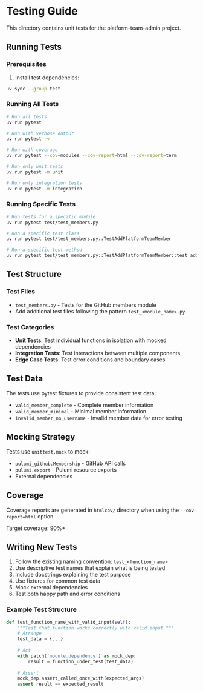 # Testing Guide

This directory contains unit tests for the platform-team-admin project.

## Running Tests

### Prerequisites

1. Install test dependencies:
```bash
uv sync --group test
```

### Running All Tests

```bash
# Run all tests
uv run pytest

# Run with verbose output
uv run pytest -v

# Run with coverage
uv run pytest --cov=modules --cov-report=html --cov-report=term

# Run only unit tests
uv run pytest -m unit

# Run only integration tests  
uv run pytest -m integration
```

### Running Specific Tests

```bash
# Run tests for a specific module
uv run pytest test/test_members.py

# Run a specific test class
uv run pytest test/test_members.py::TestAddPlatformTeamMember

# Run a specific test method
uv run pytest test/test_members.py::TestAddPlatformTeamMember::test_add_member_with_complete_info
```

## Test Structure

### Test Files

- `test_members.py` - Tests for the GitHub members module
- Add additional test files following the pattern `test_<module_name>.py`

### Test Categories

- **Unit Tests**: Test individual functions in isolation with mocked dependencies
- **Integration Tests**: Test interactions between multiple components
- **Edge Case Tests**: Test error conditions and boundary cases

## Test Data

The tests use pytest fixtures to provide consistent test data:

- `valid_member_complete` - Complete member information
- `valid_member_minimal` - Minimal member information
- `invalid_member_no_username` - Invalid member data for error testing

## Mocking Strategy

Tests use `unittest.mock` to mock:
- `pulumi_github.Membership` - GitHub API calls
- `pulumi.export` - Pulumi resource exports
- External dependencies

## Coverage

Coverage reports are generated in `htmlcov/` directory when using the `--cov-report=html` option.

Target coverage: 90%+

## Writing New Tests

1. Follow the existing naming convention: `test_<function_name>`
2. Use descriptive test names that explain what is being tested
3. Include docstrings explaining the test purpose
4. Use fixtures for common test data
5. Mock external dependencies
6. Test both happy path and error conditions

### Example Test Structure

```python
def test_function_name_with_valid_input(self):
    """Test that function works correctly with valid input."""
    # Arrange
    test_data = {...}
    
    # Act
    with patch('module.dependency') as mock_dep:
        result = function_under_test(test_data)
    
    # Assert
    mock_dep.assert_called_once_with(expected_args)
    assert result == expected_result
```
